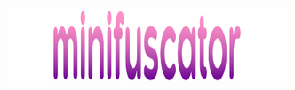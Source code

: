 <center><img width=1850 height=135 src="https://raw.githubusercontent.com/minisbett/minifuscator/master/.github/assets/logo.png" /></center>
